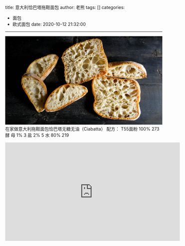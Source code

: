 title: 意大利恰巴塔拖鞋面包
author: 老熊
tags: []
categories:
  - 面包
  - 欧式面包
date: 2020-10-12 21:32:00
---
![](/images/pasted-4.jpg)
在家做意大利拖鞋面包恰巴塔无糖无油（Ciabatta）
配方：
T55面粉   100%    273
酵     母    1%       3
盐            2%      5
水            80%    219

<iframe width="560" height="315" src="https://www.youtube.com/embed/QjIvWB_jAQo" frameborder="0" allow="accelerometer; autoplay; clipboard-write; encrypted-media; gyroscope; picture-in-picture" allowfullscreen></iframe>